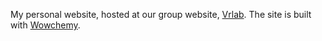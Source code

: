 My personal website, hosted at our group website, [Vrlab](https://vrlab.org.cn/~hanhu). The site is built with [Wowchemy](https://wowchemy.com/).
